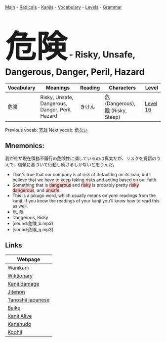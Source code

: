 <style> bigfont {font-size: 100px}</style>
[Main](../README.md) -
[Radicals](../radicals.md) -
[Kanjis](../kanjis.md) -
[Vocabulary](../vocabulary.md) -
[Levels](../levels.md) -
[Grammar](../grammar.md)
# <bigfont> 危険</bigfont> - Risky, Unsafe, Dangerous, Danger, Peril, Hazard 

| Vocabulary | Meanings | Reading | Characters | Level |
| --- | --- | --- | --- | --- |
| 危険 | Risky, Unsafe, Dangerous, Danger, Peril, Hazard | きけん |  [危](../kanjis/危.md) (Dangerous), [険](../kanjis/険.md) (Risky, Steep) | [Level 16](../levels/wk_level16.md) |

Previous vocab: [冗談](冗談.md) Next vocab: [危ない](危ない.md) 

## Mnemonics:
我が社が現在債務不履行の危険性に瀕しているのは真実だが、リスクを覚悟のうえで、信頼に基づいて行動し続けるしかないと思うんだ。
* That's true that our company is at risk of defaulting on its loan, but I believe that we have to keep taking risks and acting based on our faith.
* Something that is <span style="background-color:#ffcccb"> dangerous</span> and <span style="background-color:#ffcccb"> risky</span> is probably pretty <span style="background-color:#ffcccb"> risky</span> <span style="background-color:#ffcccb"> dangerous</span>, and <span style="background-color:#ffcccb"> unsafe</span>.
* This is a jukugo word, which usually means on'yomi readings from the kanji. If you know the readings of your kanji you'll know how to read this as well.
* 危, 険
* Dangerous, Risky
* [sound:危険_b.mp3]
* [sound:危険_g.mp3]


## Links 

| Webpage |
| --- |
| [Wanikani          ](https://www.wanikani.com/kanji/危険) |
| [Wiktionary        ](https://en.wiktionary.org/wiki/危険) |
| [Kanji damage      ](http://www.kanjidamage.com/kanji/search?utf8=✓&q=危険) |
| [Jitenon           ](https://jitenon.com/kanji/危険) |
| [Tanoshii japanese ](https://www.tanoshiijapanese.com/dictionary/kanji.cfm?k=危険) |
| [Baike             ](https://baike.baidu.com/item/危険) |
| [Kanji Alive       ](https://app.kanjialive.com/危険) |
| [Kanshudo          ](https://www.kanshudo.com/searchmn?q=危険) |
| [Koohii            ](https://kanji.koohii.com/study/kanji/危険) |
